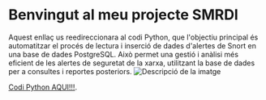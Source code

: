 # Benvingut al meu projecte SMRDI

Aquest enllaç us reedireccionara al codi Python, que l'objectiu principal és automatitzar el procés de lectura i inserció de dades d'alertes de Snort en una base de dades PostgreSQL. Això permet una gestió i anàlisi més eficient de les alertes de seguretat de la xarxa, utilitzant la base de dades per a consultes i reportes posteriors. 
![Descripció de la imatge](./imagen.png)

[Codi Python AQUI!!!](https://github.com/ahmedbelhadi7e6/Project-SMRDI/blob/main/process_snort_logs.py).
